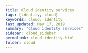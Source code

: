 ```yaml
---
title: Cloud identity services
tags: [identity, cloud]
keywords: cloud, identity
last_updated: May 17, 2019
summary: "Cloud identity services"
sidebar: cloud_sidebar
permalink: cloud_identity.html
folder: cloud
---
```

